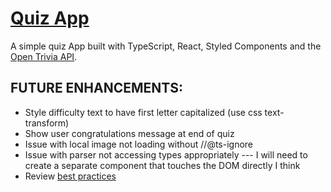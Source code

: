 # [Quiz App](https://quirky-yalow-460c46.netlify.app/)

A simple quiz App built with TypeScript, React, Styled Components and the [Open Trivia API](https://opentdb.com/).

## FUTURE ENHANCEMENTS:

- Style difficulty text to have first letter capitalized (use css text-transform)
- Show user congratulations message at end of quiz
- Issue with local image not loading without //@ts-ignore
- Issue with parser not accessing types appropriately --- I will need to create a separate component that touches the DOM directly I think
- Review [best practices](https://www.sitepoint.com/react-with-typescript-best-practices/)
